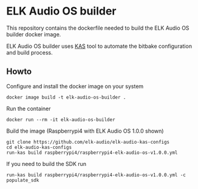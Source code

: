 # ELK Audio OS builder

This repository contains the dockerfile needed to build the ELK Audio OS builder docker image.

ELK Audio OS builder uses [KAS](https://github.com/siemens/kas) tool to automate the bitbake configuration and build process.

## Howto

Configure and install the docker image on your system
  ```
  docker image build -t elk-audio-os-builder .
  ```

Run the container
  ```
  docker run --rm -it elk-audio-os-builder
  ```

Build the image (Raspberrypi4 with ELK Audio OS 1.0.0 shown)
  ```
  git clone https://github.com/elk-audio/elk-audio-kas-configs
  cd elk-audio-kas-configs
  run-kas build raspberrypi4/raspberrypi4-elk-audio-os-v1.0.0.yml
  ```

  If you need to build the SDK run
  ```
  run-kas build raspberrypi4/raspberrypi4-elk-audio-os-v1.0.0.yml -c populate_sdk
  ```
